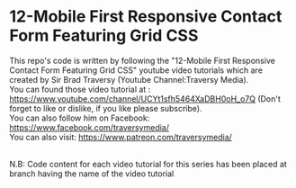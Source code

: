 # 12-Mobile First Responsive Contact Form Featuring Grid CSS

This repo's code is written by following the "12-Mobile First Responsive Contact Form Featuring Grid CSS" youtube video tutorials which are created by Sir Brad Traversy (Youtube Channel:Traversy Media). 
<br/>You can found those video tutorial at : https://www.youtube.com/channel/UCYt1sfh5464XaDBH0oH_o7Q (Don't forget to like or dislike, if you like please subscribe). 
<br/>You can also follow him on Facebook: https://www.facebook.com/traversymedia/
<br/>You can also visit: https://www.patreon.com/traversymedia/

<br/> N.B: Code content  for each video tutorial for this series has been placed at branch having the name of the video tutorial
